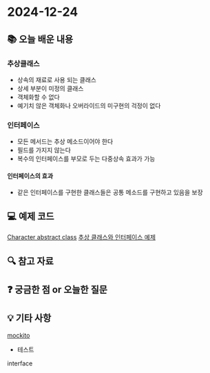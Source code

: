# 2024-12-24

## 📚 오늘 배운 내용
### 추상클래스

- 상속의 재료로 사용 되는 클래스
- 상세 부분이 미정의 클래스
- 객체화할 수 없다
- 예기치 않은 객체화나 오버라이드의 미구현의 걱정이 없다

### 인터페이스

- 모든 메서드는 추상 메소드이어야 한다
- 필드를 가지지 않는다
- 복수의 인터페이스를 부모로 두는 다중상속 효과가 가능

#### 인터페이스의 효과

- 같은 인터페이스를 구현한 클래스들은 공통 메소드를 구현하고 있음을 보장

## 💻 예제 코드

[Character abstract class](../../src/main/kotlin/day07/Character.kt)
[추상 클래스와 인터페이스 예제](../../src/main/kotlin/day07)

## 🔍 참고 자료

## ❓ 궁금한 점 or 오늘한 질문

## 💡 기타 사항

[mockito](https://github.com/mockito/mockito-kotlin)

- 테스트

interface
